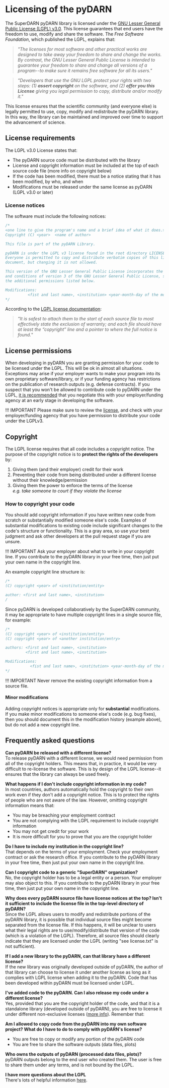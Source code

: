 <!---
(C) copyright 2019 SuperDARN Canada, University of Saskatchewan 
(C) copyright 2021 The University Centre in Svalbard (UNIS)

authors: Marina Schmidt, SuperDARN Canada
         Emma Bland, UNIS

pyDARN is under the LGPL v3 license found in the root directory LICENSE.md 
Everyone is permitted to copy and distribute verbatim copies of this license 
document, but changing it is not allowed.

This version of the GNU Lesser General Public License incorporates the terms
and conditions of version 3 of the GNU Lesser General Public License, supplemented by
the additional permissions listed below.

       
Modifications:
          Emma Bland, UNIS, 2021-02-12 : added background information about LGPL, why copyright information is required, FAQ, and pyDARN license history 
          Marina Schmidt, University of Saskatchewan: added LGPL license for pyDARN
-->


# Licensing of the pyDARN

The SuperDARN pyDARN library is licensed under the [GNU Lesser General Public License (LGPL) v3.0](https://www.gnu.org/licenses/lgpl-3.0.html). This license guarantees that end users have the freedom to use, modify and share the software. The *Free Software Foundation*, which published the LGPL, explains that:

> *"The licenses for most software and other practical works are designed to take away your freedom to share and change the works. By contrast, the GNU Lesser General Public License is intended to guarantee your freedom to share and change all versions of a program--to make sure it remains free software for all its users."*


> *"Developers that use the GNU LGPL protect your rights with two steps: (1) __assert copyright__ on the software, and (2) __offer you this License__ giving you legal permission to copy, distribute and/or modify it."*

This license ensures that the scientific community (and everyone else) is legally permitted to use, copy, modify and redistribute the pyDARN library. In this way, the library can be maintained and improved over time to support the advancement of science. 


## License requirements

The LGPL v3.0 License states that:

- The pyDARN source code must be distributed with the library
- License and copyright information must be included at the top of each source code file (more info on copyright below)
- If the code has been modified, there must be a notice stating that it has been modified, by who, and when
- Modifications must be released under the same license as pyDARN (LGPL v3.0 or later)


### License notices

The software must include the following notices: 

``` C
/*
<one line to give the program's name and a brief idea of what it does.>
Copyright (C) <year>  <name of author>

This file is part of the pyDARN Library.

pyDARN is under the LGPL v3 license found in the root directory LICENSE.md 
Everyone is permitted to copy and distribute verbatim copies of this license 
document, but changing it is not allowed.

This version of the GNU Lesser General Public License incorporates the terms
and conditions of version 3 of the GNU Lesser General Public License, supplemented by
the additional permissions listed below.

Modifications:
          <fist and last name>, <institution> <year-month-day of the modification> : <comment on the change (optional)> 
*/
```

According to the [LGPL license documentation](https://www.gnu.org/licenses/lgpl-3.0.en.html): 

> *"It is safest to attach them to the start of each source file to most effectively state the exclusion of warranty; and each file should have at least the “copyright” line and a pointer to where the full notice is found.*"

## License permissions

When developing in pyDARN you are granting permission for your code to be licensed under the LGPL. This will be ok in almost all situations. Exceptions may arise if your employer wants to make your program into its own proprietary software/library, or if your funding agency has restrictions on the publication of research outputs (e.g. defense contracts). If you suspect that you won't be allowed to contribute code to pyDARN under the LGPL, [it is recommended](https://www.gnu.org/licenses/gpl-faq.html#WhatIfSchool) that you negotiate this with your employer/funding agency at an early stage in developing the software. 

!!! IMPORTANT
    Please make sure to review the [license](https://www.gnu.org/licenses/lgpl-3.0.html), and check with your employer/funding agency that you have permission to distribute your code under the LGPLv3. 

## Copyright

The LGPL license requires that all code includes a copyright notice. The purpose of the copyright notice is to __protect the rights of the developers__ by:

  1. Giving them (and their employer) credit for their work
  2. Preventing their code from being distributed under a different license without their knowledge/permission
  3. Giving them the power to enforce the terms of the license<br>
     *e.g. take someone to court if they violate the license*

### How to copyright your code

You should add copyright information if you have written new code from scratch or substantially modified someone else's code. Examples of substantial modifications to existing code include significant changes to the code's structure or functionality. This is a gray area, so use your best judgment and ask other developers at the pull request stage if you are unsure. 

!!! IMPORTANT
    Ask your employer about what to write in your copyright line. If you contribute to the pyDARN library in your free time, then just put your own name in the copyright line.


An example copyright line structure is:

``` C
/*
(C) copyright <year> of <institution/entity>

author: <first and last name>, <institution>
/
```

Since pyDARN is developed collaboratively by the SuperDARN community, it may be appropriate to have multiple copyright lines in a single source file, for example: 
``` C
/*
(C) copyright <year> of <institution/entity>
(C) copyright <year> of <another institution/entry>

authors: <first and last name>, <institution>
         <first and last name>, <institution>

Modifications: 
           <fist and last name>, <institution> <year-month-day of the modification> : <comment on the change (optional)> 
*/
```

!!! IMPORTANT
    Never remove the existing copyright information from a source file.

#### Minor modifications

Adding copyright notices is appropriate only for __substantial__ modifications. If you make minor modifications to someone else's code (e.g. bug fixes), then you should document this in the modification history (example above), but do not add a new copyright line. 

## Frequently asked questions

__Can pyDARN be released with a different license?__<br/>
To release pyDARN with a different license, we would need permission from all of the copyright holders. This means that, in practice, it would be very difficult to re-license the software. This is by design of the LGPL license--it ensures that the library can always be used freely. 

__What happens if I don't include copyright information in my code?__<br/>
In most countries, authors automatically hold the copyright to their own work even if they don't add a copyright notice. This is to protect the rights of people who are not aware of the law. However, omitting copyright information means that:

- You may be breaching your employment contract
- You are not complying with the LGPL requirement to include copyright information
- You may not get credit for your work
- It is more difficult for you to prove that you are the copyright holder


__Do I have to include my institution in the copyright line?__<br/>
That depends on the terms of your employment. Check your employment contract or ask the research office. If you contribute to the pyDARN library in your free time, then just put your own name in the copyright line.

__Can I copyright code to a generic "SuperDARN" organization?__<br/>
No, the copyright holder has to be a legal entity or a person. Your employer may also object to this. If you contribute to the pyDARN library in your free time, then just put your own name in the copyright line.

__Why does every pyDARN source file have license notices at the top? Isn't it sufficient to include the license file in the top-level directory of pyDARN?__<br/>
Since the LGPL allows users to modify and redistribute portions of the pyDARN library, it is possible that individual source files might become separated from the license file. If this happens, it will be unclear to users what their legal rights are to use/modify/distribute that version of the code (which is a violation of the LGPL). Therefore, all source files should clearly indicate that they are licensed under the LGPL (writing "see license.txt" is not sufficient).

__If I add a new library to the pyDARN, can that library have a different license?__<br/>
If the new library was originally developed outside of pyDARN, the author of that library can choose to license it under another license as long as it complies with LGPL license when adding it to the pyDARN. Code that has been developed within pyDARN must be licensed under LGPL.


__I've added code to the pyDARN. Can I also release my code under a different license?__<br/>
Yes, provided that you are the copyright holder of the code, and that it is a standalone library (developed outside of pyDARN), you are free to license it under different non-exclusive licenses ([more info](https://www.gnu.org/licenses/gpl-faq.html#ReleaseUnderLGPLAndNF)). Remember that:

__Am I allowed to copy code from the pyDARN into my own software project? What do I have to do to comply with pyDARN's license?__<br/>

- You are free to copy or modify any portion of the pyDARN code
- You are free to share the software outputs (data files, plots)

__Who owns the outputs of pyDARN (processed data files, plots)?__<br/>
pyDARN outputs belong to the end user who created them. The user is free to share them under any terms, and is not bound by the LGPL.

__I have more questions about the LGPL__<br/>
There's lots of helpful information [here](https://www.gnu.org/licenses/gpl-faq.html).

